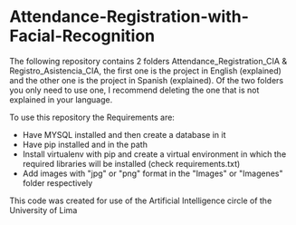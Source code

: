 # Attendance-Registration-with-Facial-Recognition

The following repository contains 2 folders Attendance_Registration_CIA & Registro_Asistencia_CIA, the first one is the project in English (explained) and the other one is the project in Spanish (explained).
Of the two folders you only need to use one, I recommend deleting the one that is not explained in your language.

To use this repository the Requirements are:

- Have MYSQL installed and then create a database in it
- Have pip installed and in the path
- Install virtualenv with pip and create a virtual environment in which the required libraries will be installed (check requirements.txt)
- Add images with "jpg" or "png" format in the "Images" or "Imagenes" folder respectively

This code was created for use of the Artificial Intelligence circle of the University of Lima
